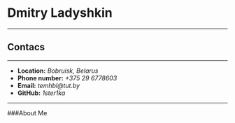 # Dmitry Ladyshkin
___
## Contacs
___
- __Location:__ _Bobruisk, Belarus_
- __Phone number:__ _+375 29 6778603_
- __Email:__ _temhbl@tut.by_
- __GitHub:__ _1ster1ka_
___
###About Me
